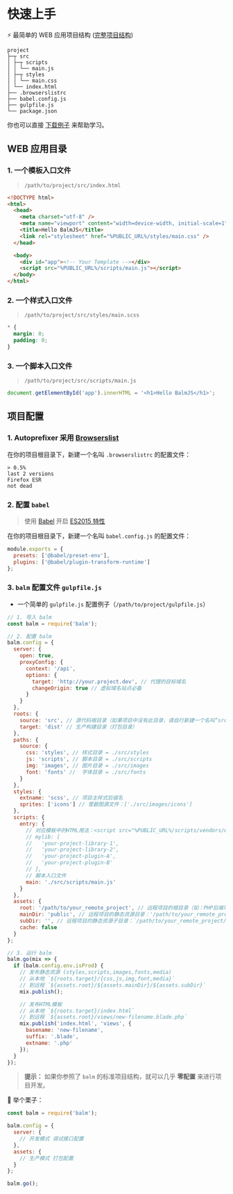 # 快速上手

:zap: 最简单的 WEB 应用项目结构 ([完整项目结构](structure.md))

```
project
├─┬ src
│ ├─┬ scripts
│ │ └── main.js
│ ├─┬ styles
│ │ └── main.css
│ └── index.html
├── .browserslistrc
├── babel.config.js
├── gulpfile.js
└── package.json
```

你也可以直接 [下载例子](http://balmjs.com/balm-example.zip) 来帮助学习。

## WEB 应用目录

### 1. 一个模板入口文件

> `/path/to/project/src/index.html`

```html
<!DOCTYPE html>
<html>
  <head>
    <meta charset="utf-8" />
    <meta name="viewport" content="width=device-width, initial-scale=1" />
    <title>Hello BalmJS</title>
    <link rel="stylesheet" href="%PUBLIC_URL%/styles/main.css" />
  </head>

  <body>
    <div id="app"><!-- Your Template --></div>
    <script src="%PUBLIC_URL%/scripts/main.js"></script>
  </body>
</html>
```

### 2. 一个样式入口文件

> `/path/to/project/src/styles/main.scss`

```scss
* {
  margin: 0;
  padding: 0;
}
```

### 3. 一个脚本入口文件

> `/path/to/project/src/scripts/main.js`

```js
document.getElementById('app').innerHTML = '<h1>Hello BalmJS</h1>';
```

## 项目配置

### 1. Autoprefixer 采用 [Browserslist](https://github.com/ai/browserslist#queries)

在你的项目根目录下，新建一个名叫 `.browserslistrc` 的配置文件：

```
> 0.5%
last 2 versions
Firefox ESR
not dead
```

### 2. 配置 `babel`

> 使用 [Babel](https://babeljs.io/) 开启 [ES2015 特性](https://babeljs.io/docs/en/learn)

在你的项目根目录下，新建一个名叫 `babel.config.js` 的配置文件：

```js
module.exports = {
  presets: ['@babel/preset-env'],
  plugins: ['@babel/plugin-transform-runtime']
};
```

### 3. `balm` 配置文件 `gulpfile.js`

- 一个简单的 `gulpfile.js` 配置例子（`/path/to/project/gulpfile.js`）

```js
// 1. 导入 balm
const balm = require('balm');

// 2. 配置 balm
balm.config = {
  server: {
    open: true,
    proxyConfig: {
      context: '/api',
      options: {
        target: 'http://your.project.dev', // 代理的目标域名
        changeOrigin: true // 虚拟域名站点必备
      }
    }
  },
  roots: {
    source: 'src', // 源代码根目录（如果项目中没有此目录，请自行新建一个名叫“src”的文件夹）
    target: 'dist' // 生产构建目录（打包目录）
  },
  paths: {
    source: {
      css: 'styles', // 样式目录 = ./src/styles
      js: 'scripts', // 脚本目录 = ./src/scripts
      img: 'images', // 图片目录 = ./src/images
      font: 'fonts' //  字体目录 = ./src/fonts
    }
  },
  styles: {
    extname: 'scss', // 项目主样式后缀名
    sprites: ['icons'] // 雪碧图源文件：['./src/images/icons']
  },
  scripts: {
    entry: {
      // 对应模板中的HTML用法：<script src="%PUBLIC_URL%/scripts/vendors/mylib.js"></script>
      // mylib: [
      //   'your-project-library-1',
      //   'your-project-library-2',
      //   'your-project-plugin-A',
      //   'your-project-plugin-B'
      // ],
      // 脚本入口文件
      main: './src/scripts/main.js'
    }
  },
  assets: {
    root: '/path/to/your_remote_project', // 远程项目的根目录（如：PHP后端项目）
    mainDir: 'public', // 远程项目的静态资源目录：'/path/to/your_remote_project/public'
    subDir: '', // 远程项目的静态资源子目录：`/path/to/your_remote_project/public/${subDir}`
    cache: false
  }
};

// 3. 运行 balm
balm.go(mix => {
  if (balm.config.env.isProd) {
    // 发布静态资源 (styles,scripts,images,fonts,media)
    // 从本地 `${roots.target}/{css,js,img,font,media}`
    // 到远程 `${assets.root}/${assets.mainDir}/${assets.subDir}`
    mix.publish();

    // 发布HTML模板
    // 从本地 `${roots.target}/index.html`
    // 到远程 `${assets.root}/views/new-filename.blade.php`
    mix.publish('index.html', 'views', {
      basename: 'new-filename',
      suffix: '.blade',
      extname: '.php'
    });
  }
});
```

> **提示：** 如果你参照了 `balm` 的标准项目结构，就可以几乎 **零配置** 来进行项目开发。

:chestnut: 举个栗子：

```js
const balm = require('balm');

balm.config = {
  server: {
    // 开发模式 调试接口配置
  },
  assets: {
    // 生产模式 打包配置
  }
};

balm.go();
```
